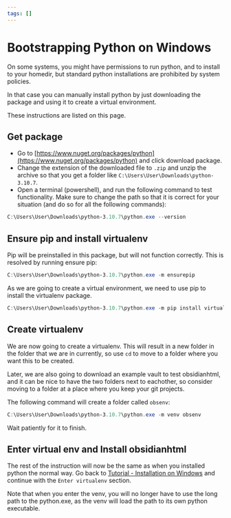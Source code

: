 ```yaml
---
tags: []
---
```

# Bootstrapping Python on Windows

On some systems, you might have permissions to run python, and to install to your homedir, but standard python installations are prohibited by system policies.

In that case you can manually install python by just downloading the package and using it to create a virtual environment.

These instructions are listed on this page.

## Get package

- Go to [https://www.nuget.org/packages/python](https://www.nuget.org/packages/python) and click download package.
- Change the extension of the downloaded file to `.zip` and unzip the archive so that you get a folder like `C:\Users\User\Downloads\python-3.10.7`.
- Open a terminal (powershell), and run the following command to test functionality. Make sure to change the path so that it is correct for your situation (and do so for all the following commands):

``` powershell
C:\Users\User\Downloads\python-3.10.7\python.exe --version
```


## Ensure pip and install virtualenv
Pip will be preinstalled in this package, but will not function correctly. This is resolved by running ensure pip:

``` powershell
C:\Users\User\Downloads\python-3.10.7\python.exe -m ensurepip
```


As we are going to create a virtual environment, we need to use pip to install the virtualenv package.

``` powershell
C:\Users\User\Downloads\python-3.10.7\python.exe -m pip install virtualenv
```


## Create virtualenv
We are now going to create a virtualenv. This will result in a new folder in the folder that we are in currently, so use `cd` to move to a folder where you want this to be created. 

Later, we are also going to download an example vault to test obsidianhtml, and it can be nice to have the two folders next to eachother, so consider moving to a folder at a place where you keep your git projects.

The following command will create a folder called `obsenv`:

``` powershell
C:\Users\User\Downloads\python-3.10.7\python.exe -m venv obsenv
```


Wait patiently for it to finish. 

## Enter virtual env and Install obsidianhtml
The rest of the instruction will now be the same as when you installed python the normal way. Go back to [Tutorial - Installation on Windows](../../../Instructions/Tutorials/Tutorial%20-%20Installation%20on%20Windows.md) and continue with the `Enter virtualenv` section.

Note that when you enter the venv, you will no longer have to use the long path to the python.exe, as the venv will load the path to its own python executable.